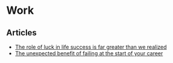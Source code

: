 # Work

## Articles

- [The role of luck in life success is far greater than we realized](https://blogs.scientificamerican.com/beautiful-minds/the-role-of-luck-in-life-success-is-far-greater-than-we-realized/)
- [The unexpected benefit of failing at the start of your career](https://qz.com/work/1734945/the-unexpected-benefit-of-failing-at-the-start-of-your-career/)
